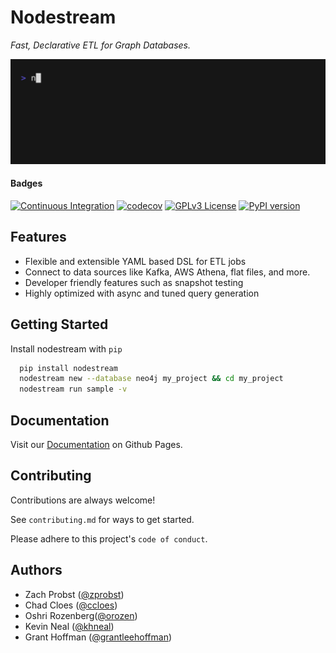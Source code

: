 
# Nodestream

_Fast, Declarative ETL for Graph Databases._

[![Demo](docs/img/demo.gif)](https://badge.fury.io/py/nodestream)

#### Badges

[![Continuous Integration](https://github.com/nodestream-proj/nodestream/actions/workflows/ci.yaml/badge.svg)](https://github.com/nodestream-proj/nodestream/actions/workflows/ci.yaml)
[![codecov](https://codecov.io/gh/nodestream-proj/nodestream/branch/main/graph/badge.svg?token=HAPEVKQ6OQ)](https://codecov.io/gh/nodestream-proj/nodestream)
[![GPLv3 License](https://img.shields.io/badge/License-GPL%20v3-yellow.svg)](https://opensource.org/licenses/)
[![PyPI version](https://badge.fury.io/py/nodestream.svg)](https://badge.fury.io/py/nodestream)

## Features

- Flexible and extensible YAML based DSL for ETL jobs
- Connect to data sources like Kafka, AWS Athena, flat files, and more.
- Developer friendly features such as snapshot testing
- Highly optimized with async and tuned query generation


## Getting Started

Install nodestream with `pip`

```bash
  pip install nodestream
  nodestream new --database neo4j my_project && cd my_project
  nodestream run sample -v
```


## Documentation

Visit our [Documentation](https://nodestream-proj.github.io/nodestream) on Github Pages.


## Contributing

Contributions are always welcome!

See `contributing.md` for ways to get started.

Please adhere to this project's `code of conduct`.


## Authors

- Zach Probst ([@zprobst](https://www.github.com/zprobst))
- Chad Cloes ([@ccloes](https://www.github.com/ccloes))
- Oshri Rozenberg([@orozen](https://www.github.com/orozen))
- Kevin Neal ([@khneal](https://www.github.com/khneal))
- Grant Hoffman ([@grantleehoffman](https://www.github.com/grantleehoffman))

